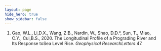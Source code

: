 ```yaml
---
layout: page
hide_hero: true
show_sidebar: false
---
```


1. Gao, W.L., Li,D.X., Wang, Z.B., Nardin, W., Shao, D.D.*, Sun, T., Miao, C.Y., Cui,B.S., 2020. The Longitudinal Profile of a Prograding River and Its Response toSea Level Rise. *Geophysical ResearchLetters* 47.
